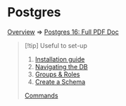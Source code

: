 # Postgres

[Overview](Relational/DBMS/Postgres/Overview.md)
=> [Postgres 16: Full PDF Doc](00%20-%20postgresql-16-A4.pdf)

> [!tip] Useful to set-up
>
>1. [Installation guide](00.%20Install%20Postgres.md)
>2. [Navigating the DB](01.%20Navigating.md)
>3. [Groups & Roles](02.%20Group%20&%20Roles.md)
>4. [Create a Schema](03.%20Create%20Schema.md)
> 
> [Commands](Commands%20documentation.md)


